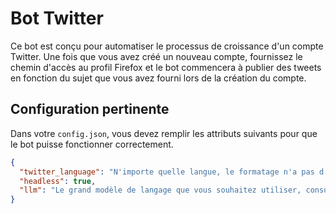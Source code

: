 # Bot Twitter

Ce bot est conçu pour automatiser le processus de croissance d'un compte Twitter. Une fois que vous avez créé un nouveau compte, fournissez le chemin d'accès au profil Firefox et le bot commencera à publier des tweets en fonction du sujet que vous avez fourni lors de la création du compte.

## Configuration pertinente

Dans votre `config.json`, vous devez remplir les attributs suivants pour que le bot puisse fonctionner correctement.

```json
{
  "twitter_language": "N'importe quelle langue, le formatage n'a pas d'importance",
  "headless": true,
  "llm": "Le grand modèle de langage que vous souhaitez utiliser, consultez Configuration.md pour plus d'informations",
}
```
